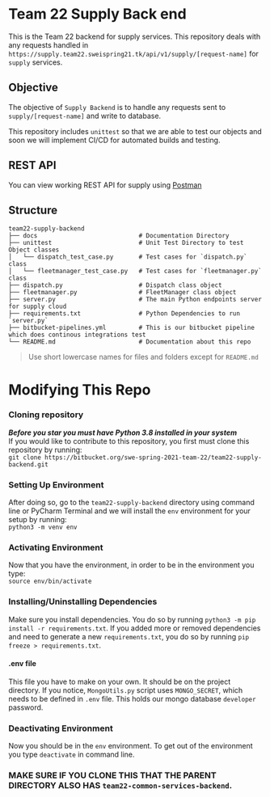 # Team 22 Supply Back end
This is the Team 22 backend for supply services. This repository deals with any requests handled in `https://supply.team22.sweispring21.tk/api/v1/supply/[request-name]` for `supply` services.

## Objective
The objective of `Supply Backend` is to handle any requests sent to `supply/[request-name]` and write to database.

This repository includes `unittest` so that we are able to test our objects and soon we will implement CI/CD for  automated builds and testing.

## REST API
You can view working REST API for supply using [Postman]()

## Structure
```
team22-supply-backend
├── docs                            # Documentation Directory
├── unittest                        # Unit Test Directory to test Object classes                     
│   └── dispatch_test_case.py       # Test cases for `dispatch.py` class
│   └── fleetmanager_test_case.py   # Test cases for `fleetmanager.py` class
├── dispatch.py                     # Dispatch class object
├── fleetmanager.py                 # FleetManager class object
├── server.py                       # The main Python endpoints server for supply cloud
├── requirements.txt                # Python Dependencies to run `server.py`
├── bitbucket-pipelines.yml         # This is our bitbucket pipeline which does continous integrations test
└── README.md                       # Documentation about this repo
```

> Use short lowercase names for files and folders except for
> `README.md`

# Modifying This Repo
### Cloning repository
***Before you star you must have Python 3.8 installed in your system***  
If you would like to contribute to this repository, you first must clone this repository by running:  
```git clone https://bitbucket.org/swe-spring-2021-team-22/team22-supply-backend.git```  

### Setting Up Environment
After doing so, go to the `team22-supply-backend` directory using command line or PyCharm Terminal and we will install the `env` environment for your setup by running:  
`python3 -m venv env`  
  
### Activating Environment
Now that you have the environment, in order to be in the environment you type:  
`source env/bin/activate`  
  
### Installing/Uninstalling Dependencies
Make sure you install dependencies. You do so by running `python3 -m pip install -r requirements.txt`. If you added more or removed dependencies and need to generate a new `requirements.txt`, you do so by running `pip freeze > requirements.txt`.

#### .env file
This file you have to make on your own. It should be on the project directory. If you notice, `MongoUtils.py` script uses `MONGO_SECRET`, which needs to be defined in `.env` file. This holds our mongo database `developer` password.

### Deactivating Environment
Now you should be in the `env` environment. To get out of the environment you type `deactivate` in command line.


### MAKE SURE IF YOU CLONE THIS THAT THE PARENT DIRECTORY ALSO HAS `team22-common-services-backend`.